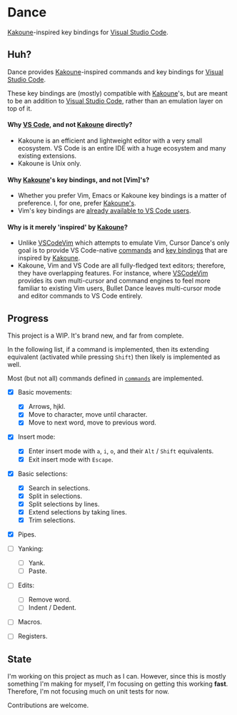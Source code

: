 Dance
=====

[Kakoune]-inspired key bindings for [Visual Studio Code][VSC].

## Huh?

Dance provides [Kakoune]-inspired commands and key bindings for [Visual Studio Code][VSC].

These key bindings are (mostly) compatible with [Kakoune]'s, but are meant to be an addition
to [Visual Studio Code][VSC], rather than an emulation layer on top of it.

#### Why [VS Code][VSC], and not [Kakoune] directly?
- Kakoune is an efficient and lightweight editor with a very small ecosystem.
  VS Code is an entire IDE with a huge ecosystem and many existing extensions.
- Kakoune is Unix only.

#### Why [Kakoune]'s key bindings, and not [Vim]'s?
- Whether you prefer Vim, Emacs or Kakoune key bindings is a matter of preference. I, for one,
  prefer [Kakoune's](https://github.com/mawww/kakoune/blob/master/doc/pages/keys.asciidoc).
- Vim's key bindings are [already available to VS Code users][VSCodeVim].

#### Why is it merely 'inspired' by [Kakoune]?
- Unlike [VSCodeVim] which attempts to emulate Vim, Cursor Dance's only goal is to provide
  VS Code-native [commands] and [key bindings][keybindings] that are inspired by [Kakoune].
- Kakoune, Vim and VS Code are all fully-fledged text editors; therefore, they have overlapping
  features. For instance, where [VSCodeVim] provides its own multi-cursor and command engines
  to feel more familiar to existing Vim users, Bullet Dance leaves multi-cursor mode and editor
  commands to VS Code entirely.


## Progress

This project is a WIP. It's brand new, and far from complete.

In the following list, if a command is implemented, then its extending equivalent
(activated while pressing `Shift`) then likely is implemented as well.

Most (but not all) commands defined in [`commands`](./commands) are implemented.

- [X] Basic movements:
  - [X] Arrows, hjkl.
  - [X] Move to character, move until character.
  - [X] Move to next word, move to previous word.
- [X] Insert mode:
  - [X] Enter insert mode with `a`, `i`, `o`, and their `Alt` / `Shift` equivalents.
  - [X] Exit insert mode with `Escape`.
- [X] Basic selections:
  - [X] Search in selections.
  - [X] Split in selections.
  - [X] Split selections by lines.
  - [X] Extend selections by taking lines.
  - [X] Trim selections.
- [X] Pipes.
- [ ] Yanking:
  - [ ] Yank.
  - [ ] Paste.
- [ ] Edits:
  - [ ] Remove word.
  - [ ] Indent / Dedent.
- [ ] Macros.
- [ ] Registers.


## State

I'm working on this project as much as I can. However, since this is mostly something
I'm making for myself, I'm focusing on getting this working **fast**. Therefore, I'm not
focusing much on unit tests for now.

Contributions are welcome.


[Kakoune]: https://github.com/mawww/kakoune
[VSC]: https://github.com/Microsoft/vscode
[VSCodeVim]: https://github.com/VSCodeVim/Vim
[commands]: https://code.visualstudio.com/api/extension-guides/command
[keybindings]: https://code.visualstudio.com/docs/getstarted/keybindings
